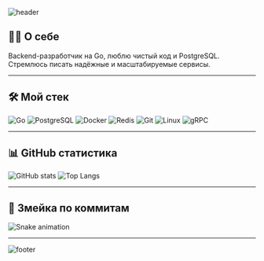 <!-- Приветственный баннер -->
![header](https://capsule-render.vercel.app/api?type=waving&color=0:00ADD8,100:0077B6&height=200&section=header&text=Hi%20there,%20I'm%20AngelCareMe!%20👋&fontSize=30&fontColor=ffffff)

## 👨‍💻 О себе
Backend-разработчик на Go, люблю чистый код и PostgreSQL.  
Стремлюсь писать надёжные и масштабируемые сервисы.

---

## 🛠 Мой стек
![Go](https://img.shields.io/badge/Go-00ADD8?style=for-the-badge&logo=go&logoColor=white)
![PostgreSQL](https://img.shields.io/badge/PostgreSQL-316192?style=for-the-badge&logo=postgresql&logoColor=white)
![Docker](https://img.shields.io/badge/Docker-2496ED?style=for-the-badge&logo=docker&logoColor=white)
![Redis](https://img.shields.io/badge/Redis-DC382D?style=for-the-badge&logo=redis&logoColor=white)
![Git](https://img.shields.io/badge/Git-F05032?style=for-the-badge&logo=git&logoColor=white)
![Linux](https://img.shields.io/badge/Linux-FCC624?style=for-the-badge&logo=linux&logoColor=black)
![gRPC](https://img.shields.io/badge/gRPC-4285F4?style=for-the-badge&logo=google&logoColor=white)

---

## 📊 GitHub статистика
![GitHub stats](https://github-readme-stats.vercel.app/api?username=AnglerCareMe&show_icons=true&theme=tokyonight)
![Top Langs](https://github-readme-stats.vercel.app/api/top-langs/?username=AnglerCareMe&layout=compact&theme=tokyonight)

---

## 🐍 Змейка по коммитам
![Snake animation](https://github.com/AnglerCareMe/AnglerCareMe/blob/output/github-contribution-grid-snake.svg)


---

<!-- Нижний баннер -->
![footer](https://capsule-render.vercel.app/api?type=waving&color=0:0077B6,100:00ADD8&height=100&section=footer)
